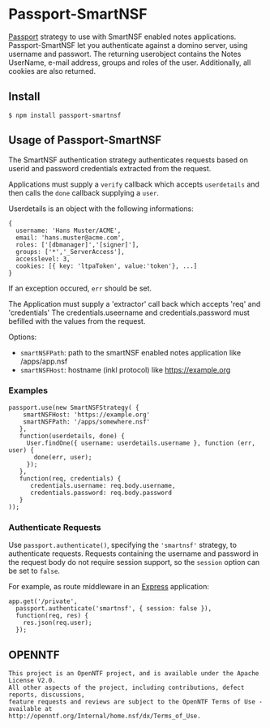 # Passport-SmartNSF #

[Passport](https://github.com/jaredhanson/passport) strategy to use with SmartNSF enabled notes applications.
Passport-SmartNSF let you authenticate against a domino server, using username and passwort. The returning userobject contains the Notes UserName, e-mail address, groups and roles of the user. Additionally, all cookies are also returned.

## Install

    $ npm install passport-smartnsf

## Usage of Passport-SmartNSF ##

The SmartNSF authentication strategy authenticates requests based on
userid and password credentials extracted from the request.

Applications must supply a `verify` callback which accepts `userdetails` and then calls the 
`done` callback supplying a `user`.

Userdetails is an object with the following informations:

    {
      username: 'Hans Muster/ACME',
      email: 'hans.muster@acme.com',
      roles: ['[dbmanager]','[signer]'],
      groups: ['*','_ServerAccess'],
      accesslevel: 3,
      cookies: [{ key: 'ltpaToken', value:'token'}, ...]
    }

If an exception occured, `err` should be set.

 The Application must supply a 'extractor' call back which accepts 'req' and 'credentials'
 The credentials.useername and credentials.password must befilled with the values from the
 request.

Options:
- `smartNSFPath`:  path to the smartNSF enabled notes application like /apps/app.nsf
- `smartNSFHost`:  hostname (inkl protocol) like https://example.org

### Examples ###

    passport.use(new SmartNSFStrategy( {
        smartNSFHost: 'https://example.org'
        smartNSFPath: '/apps/somewhere.nsf'
       },
       function(userdetails, done) {
         User.findOne({ username: userdetails.username }, function (err, user) {
           done(err, user);
         });
       },
       function(req, credentials) {
          credentials.username: req.body.username,
          credentials.password: req.body.password
       }
    ));

### Authenticate Requests ###

Use `passport.authenticate()`, specifying the `'smartnsf'` strategy, to
authenticate requests.  Requests containing the username and password in the request body do not
require session support, so the `session` option can be set to `false`.

For example, as route middleware in an [Express](http://expressjs.com/)
application:

    app.get('/private',
      passport.authenticate('smartnsf', { session: false }),
      function(req, res) {
        res.json(req.user);
      });

## OPENNTF ##

    This project is an OpenNTF project, and is available under the Apache License V2.0.  
    All other aspects of the project, including contributions, defect reports, discussions, 
    feature requests and reviews are subject to the OpenNTF Terms of Use - available at 
    http://openntf.org/Internal/home.nsf/dx/Terms_of_Use.